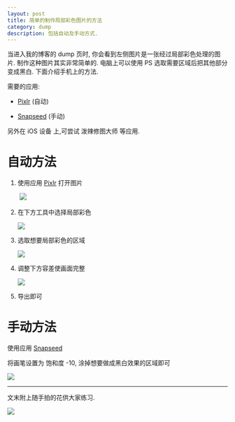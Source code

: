 ```yaml
---
layout: post
title: 简单的制作局部彩色图片的方法
category: dump
description: 包括自动及手动方式.
---
```


当进入我的博客的 dump 页时, 你会看到左侧图片是一张经过局部彩色处理的图片. 制作这种图片其实非常简单的. 电脑上可以使用 PS 选取需要区域后把其他部分变成黑白. 下面介绍手机上的方法.

需要的应用:

-  [Pixlr](https://play.google.com/store/apps/details?id=com.pixlr.express) (自动)

- [Snapseed](https://play.google.com/store/apps/details?id=com.niksoftware.snapseed) (手动)

另外在 iOS 设备 上,可尝试 泼辣修图大师 等应用.



# 自动方法

1. 使用应用 [Pixlr](https://play.google.com/store/apps/details?id=com.pixlr.express) 打开图片

   <img src=""/>

   <img src="https://ws1.sinaimg.cn/large/92c79279ly1ft3ztzpud4j20u01hc4a3.jpg"/>

2. 在下方工具中选择局部彩色

   <img src="https://ws1.sinaimg.cn/large/92c79279ly1ft3zu1c54uj20u01hcjvz.jpg"/>

3. 选取想要局部彩色的区域

   <img src="https://ws1.sinaimg.cn/large/92c79279ly1ft3ztywt3oj20u01hcaj2.jpg"/>

4. 调整下方容差使画面完整

   <img src="https://ws1.sinaimg.cn/large/92c79279ly1ft3zu1d9i9j20u01hck0g.jpg"/>

5. 导出即可

   

# 手动方法

使用应用 [Snapseed](https://play.google.com/store/apps/details?id=com.niksoftware.snapseed)

将画笔设置为 饱和度 -10, 涂掉想要做成黑白效果的区域即可

<img src="https://ws1.sinaimg.cn/large/92c79279ly1ft417n0ptmj20u01hctfr.jpg"/>

------

文末附上随手拍的花供大家练习.

<img src="https://ws1.sinaimg.cn/large/92c79279ly1ft41h2kcg6j22bc334u0y.jpg"/>